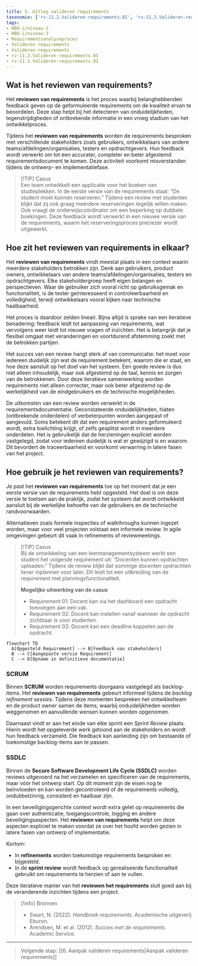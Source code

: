 ```yaml
---
title: 5. Uitleg valideren requirements
taxonomie: ['rv-11.2.Valideren-requirements.OI', 'rv-11.3.Valideren-requirements.OI']
tags:
- HBO-i/niveau-2
- HBO-i/niveau-3
- Requirementsanalyseproces
- Valideren requirements
- Valideren-requirements
- rv-11.2.Valideren-requirements.OI
- rv-11.3.Valideren-requirements.OI
---
```


## Wat is het reviewen van requirements?
Het **reviewen van requirements** is het proces waarbij belanghebbenden feedback geven op de geformuleerde requirements om de kwaliteit ervan te beoordelen. Deze stap helpt bij het detecteren van onduidelijkheden, tegenstrijdigheden of ontbrekende informatie in een vroeg stadium van het ontwikkelproces.

Tijdens het **reviewen van requirements** worden de requirements besproken met verschillende stakeholders zoals gebruikers, ontwikkelaars van andere teams/afdelingen/organisaties, testers en opdrachtgevers. Hun feedback wordt verwerkt om tot een accurater, completer en beter afgestemd requirementsdocument te komen. Deze activiteit voorkomt misverstanden tijdens de ontwerp- en implementatiefase.

> [!TIP] Casus  
> Een team ontwikkelt een applicatie voor het boeken van studieplekken. In de eerste versie van de requirements staat: “De student moet kunnen reserveren.” Tijdens een review met studenten blijkt dat zij ook graag meerdere reserveringen tegelijk willen maken. Ook vraagt de onderwijscoördinator om een beperking op dubbele boekingen. Deze feedback wordt verwerkt in een nieuwe versie van de requirements, waarin het reserveringsproces preciezer wordt uitgewerkt.

## Hoe zit het reviewen van requirements in elkaar?
Het **reviewen van requirements** vindt meestal plaats in een context waarin meerdere stakeholders betrokken zijn. Denk aan gebruikers, product owners, ontwikkelaars van andere teams/afdelingen/organisaties, testers en opdrachtgevers. Elke stakeholdergroep heeft eigen belangen en perspectieven. Waar de gebruiker zich vooral richt op gebruiksgemak en functionaliteit, is de tester geïnteresseerd in controleerbaarheid en volledigheid, terwijl ontwikkelaars vooral kijken naar technische haalbaarheid.

Het proces is daardoor zelden lineair. Bijna altijd is sprake van een iteratieve benadering: feedback leidt tot aanpassing van requirements, wat vervolgens weer leidt tot nieuwe vragen of inzichten. Het is belangrijk dat je flexibel omgaat met veranderingen en voortdurend afstemming zoekt met de betrokken partijen.

Het succes van een review hangt sterk af van communicatie: het moet voor iedereen duidelijk zijn wat de requirement betekent, waarom die er staat, en hoe deze aansluit op het doel van het systeem. Een goede review is dus niet alleen inhoudelijk, maar ook afgestemd op de taal, kennis en zorgen van de betrokkenen. Door deze iteratieve samenwerking worden requirements niet alleen correcter, maar ook beter afgestemd op de werkelijkheid van de eindgebruikers en de technische mogelijkheden.

De uitkomsten van een review worden verwerkt in de requirementsdocumentatie. Geconstateerde onduidelijkheden, hiaten (ontbrekende onderdelen) of verbeterpunten worden aangepast of aangevuld. Soms betekent dit dat een requirement anders geformuleerd wordt, extra toelichting krijgt, of zelfs gesplitst wordt in meerdere onderdelen. Het is gebruikelijk dat de herzieningen expliciet worden vastgelegd, zodat voor iedereen duidelijk is wat er gewijzigd is en waarom. Dit bevordert de traceerbaarheid en voorkomt verwarring in latere fasen van het project.

## Hoe gebruik je het reviewen van requirements?
Je past het **reviewen van requirements** toe op het moment dat je een eerste versie van de requirements hebt opgesteld. Het doel is om deze versie te toetsen aan de praktijk, zodat het systeem dat wordt ontwikkeld aansluit bij de werkelijke behoefte van de gebruikers en de technische randvoorwaarden.

Alternatieven zoals formele inspecties of walkthroughs kunnen ingezet worden, maar voor veel projecten volstaat een informele review. In agile omgevingen gebeurt dit vaak in refinements of reviewmeetings.

> [!TIP] Casus  
> Bij de ontwikkeling van een leermanagementsysteem werkt een student het volgende requirement uit: “Docenten kunnen opdrachten uploaden.” Tijdens de review blijkt dat sommige docenten opdrachten liever inplannen voor later. Dit leidt tot een uitbreiding van de requirement met planningsfunctionaliteit.
>
>**Mogelijke uitwerking van de casus**  
>- Requirement 01: Docent kan via het dashboard een opdracht toevoegen aan een vak.  
>- Requirement 02: Docent kan instellen vanaf wanneer de opdracht zichtbaar is voor studenten.  
>- Requirement 03: Docent kan een deadline koppelen aan de opdracht.

```mermaid
flowchart TD
  A[Opgesteld Requirement] --> B[Feedback van stakeholders]
  B --> C[Aangepaste versie Requirement]
  C --> D[Opname in definitieve documentatie]
```

### SCRUM
Binnen **SCRUM** worden requirements doorgaans vastgelegd als backlog-items. Het **reviewen van requirements** gebeurt informeel tijdens de *backlog refinement sessies*. Tijdens deze momenten bespreken het ontwikkelteam en de product owner samen de items, waarbij onduidelijkheden worden weggenomen en aanvullende wensen kunnen worden opgenomen.  

Daarnaast vindt er aan het einde van elke sprint een *Sprint Review* plaats. Hierin wordt het opgeleverde werk getoond aan de stakeholders en wordt hun feedback verzameld. Die feedback kan aanleiding zijn om bestaande of toekomstige backlog-items aan te passen.  

### SSDLC
Binnen de **Secure Software Development Life Cycle (SSDLC)** worden reviews uitgevoerd na het verzamelen en specificeren van de requirements, maar vóór het ontwerp start. Op dit moment zijn de eisen nog te beïnvloeden en kan worden gecontroleerd of de requirements volledig, ondubbelzinnig, consistent en haalbaar zijn.  

In een beveiligingsgerichte context wordt extra gelet op requirements die gaan over authenticatie, toegangscontrole, logging en andere beveiligingsaspecten. Het **reviewen van requirements** helpt om deze aspecten expliciet te maken voordat ze over het hoofd worden gezien in latere fasen van ontwerp of implementatie.

Kortom:  
- In **refinements** worden toekomstige requirements besproken en bijgesteld.  
- In de **sprint review** wordt feedback op gerealiseerde functionaliteit gebruikt om requirements te herzien of aan te vullen.  

Deze iteratieve manier van het **reviewen het requirements** sluit goed aan bij de veranderende inzichten tijdens een project.

> [!info] Bronnen  
> - Swart, N. (2022). *Handboek requirements*. Academische uitgeverij Eburon.  
> - Arendsen, M. et al. (2012). *Succes met de requirements*. Academic Service.

---

> Volgende stap: [[6. Aanpak valideren requirements|Aanpak valideren requirements]]
